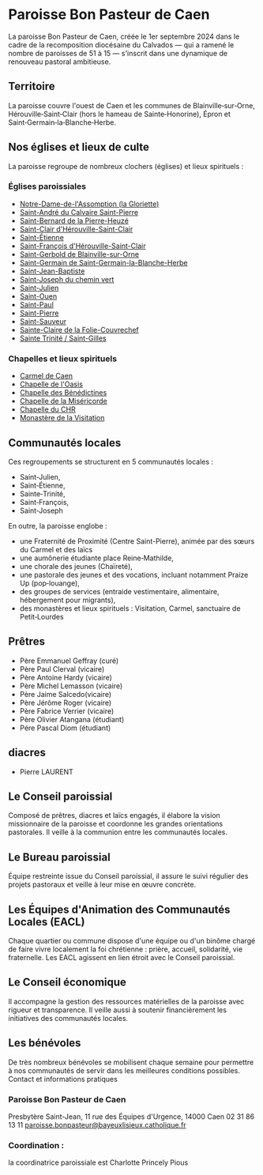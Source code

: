 # Paroisse Bon Pasteur de Caen 
La paroisse Bon Pasteur de Caen, créée le 1er septembre 2024 dans le cadre de la recomposition diocésaine du Calvados — qui a ramené le nombre de paroisses de 51 à 15 — s'inscrit dans une dynamique de renouveau pastoral ambitieuse.

## Territoire
La paroisse couvre l'ouest de Caen et les communes de Blainville‑sur‑Orne, Hérouville‑Saint‑Clair (hors le hameau de Sainte‑Honorine), Épron et Saint‑Germain‑la‑Blanche‑Herbe.

## Nos églises et lieux de culte
La paroisse regroupe de nombreux clochers (églises) et lieux spirituels :

### Églises paroissiales
* [Notre-Dame-de-l'Assomption (la Gloriette)](/eglises/notre-dame-assomption-gloriette)
* [Saint-André du Calvaire Saint-Pierre](/eglises/saint-andre-calvaire-saint-pierre)
* [Saint-Bernard de la Pierre-Heuzé](/eglises/saint-bernard-pierre-heuze)
* [Saint-Clair d'Hérouville-Saint-Clair](/eglises/saint-clair-herouville)
* [Saint-Étienne](/eglises/saint-etienne)
* [Saint-François d'Hérouville-Saint-Clair](/eglises/saint-francois-herouville)
* [Saint-Gerbold de Blainville-sur-Orne](/eglises/saint-gerbold-blainville)
* [Saint-Germain de Saint-Germain-la-Blanche-Herbe](/eglises/saint-germain-blanche-herbe)
* [Saint-Jean-Baptiste](/eglises/saint-jean-baptiste)
* [Saint-Joseph du chemin vert](/eglises/saint-joseph-chemin-vert)
* [Saint-Julien](/eglises/saint-julien)
* [Saint-Ouen](/eglises/saint-ouen)
* [Saint-Paul](/eglises/saint-paul)
* [Saint-Pierre](/eglises/saint-pierre)
* [Saint-Sauveur](/eglises/saint-sauveur)
* [Sainte-Claire de la Folie-Couvrechef](/eglises/sainte-claire-folie-couvrechef)
* [Sainte Trinité / Saint-Gilles](/eglises/sainte-trinite-saint-gilles)

### Chapelles et lieux spirituels
* [Carmel de Caen](/eglises/carmel-de-caen)
* [Chapelle de l'Oasis](/eglises/chapelle-oasis)
* [Chapelle des Bénédictines](/eglises/chapelle-benedictines)
* [Chapelle de la Miséricorde](/eglises/chapelle-misericorde)
* [Chapelle du CHR](/eglises/chapelle-chr)
* [Monastère de la Visitation](/eglises/monastere-visitation)

## Communautés locales
Ces regroupements se structurent en 5 communautés locales : 
* Saint‑Julien, 
* Saint‑Étienne, 
* Sainte‑Trinité, 
* Saint‑François, 
* Saint‑Joseph 

En outre, la paroisse englobe :

* une Fraternité de Proximité (Centre Saint-Pierre), animée par des sœurs du Carmel et des laïcs
* une aumônerie étudiante place Reine‑Mathilde,
* une chorale des jeunes (Chaïreté),
* une pastorale des jeunes et des vocations, incluant notamment Praize Up (pop‑louange),
* des groupes de services (entraide vestimentaire, alimentaire, hébergement pour migrants),
* des monastères et lieux spirituels : Visitation, Carmel, sanctuaire de Petit‑Lourdes 

## Prêtres 
* Père Emmanuel Geffray (curé)
* Père Paul Clerval (vicaire)
* Père Antoine Hardy (vicaire)
* Père Michel Lemasson (vicaire)
* Père Jaime Salcedo(vicaire)
* Père Jérôme Roger (vicaire)
* Père Fabrice Verrier (vicaire)
* Père Olivier Atangana (étudiant)
* Pére Pascal Diom (étudiant)
  
## diacres 
* Pierre LAURENT

## Le Conseil paroissial
Composé de prêtres, diacres et laïcs engagés, il élabore la vision missionnaire de la paroisse et coordonne les grandes orientations pastorales. Il veille à la communion entre les communautés locales.

## Le Bureau paroissial
Équipe restreinte issue du Conseil paroissial, il assure le suivi régulier des projets pastoraux et veille à leur mise en œuvre concrète.

## Les Équipes d'Animation des Communautés Locales (EACL)
Chaque quartier ou commune dispose d'une équipe ou d'un binôme chargé de faire vivre localement la foi chrétienne : prière, accueil, solidarité, vie fraternelle. Les EACL agissent en lien étroit avec le Conseil paroissial.

## Le Conseil économique
Il accompagne la gestion des ressources matérielles de la paroisse avec rigueur et transparence. Il veille aussi à soutenir financièrement les initiatives des communautés locales.

## Les bénévoles
De très nombreux bénévoles se mobilisent chaque semaine pour permettre à nos communautés de servir dans les meilleures conditions possibles.
Contact et informations pratiques

### Paroisse Bon Pasteur de Caen
Presbytère Saint-Jean, 11 rue des Équipes d'Urgence, 14000 Caen
02 31 86 13 11
paroisse.bonpasteur@bayeuxlisieux.catholique.fr

### Coordination : 
la coordinatrice paroissiale est Charlotte Princely Pious
